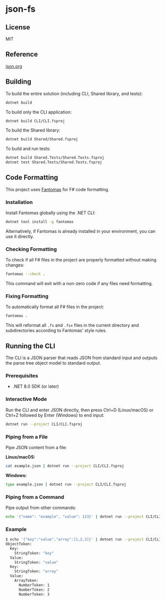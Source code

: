 # json-fs

## License

MIT

## Reference

[json.org](http://json.org)

## Building

To build the entire solution (including CLI, Shared library, and tests):

```bash
dotnet build
```

To build only the CLI application:

```bash
dotnet build CLI/CLI.fsproj
```

To build the Shared library:

```bash
dotnet build Shared/Shared.fsproj
```

To build and run tests:

```bash
dotnet build Shared.Tests/Shared.Tests.fsproj
dotnet test Shared.Tests/Shared.Tests.fsproj
```

## Code Formatting

This project uses [Fantomas](https://github.com/fsprojects/fantomas) for F# code formatting.

### Installation

Install Fantomas globally using the .NET CLI:

```bash
dotnet tool install -g fantomas
```

Alternatively, if Fantomas is already installed in your environment, you can use it directly.

### Checking Formatting

To check if all F# files in the project are properly formatted without making changes:

```bash
fantomas --check .
```

This command will exit with a non-zero code if any files need formatting.

### Fixing Formatting

To automatically format all F# files in the project:

```bash
fantomas .
```

This will reformat all `.fs` and `.fsx` files in the current directory and subdirectories according to Fantomas' style rules.

## Running the CLI

The CLI is a JSON parser that reads JSON from standard input and outputs the parse tree object model to standard output.

### Prerequisites

- .NET 8.0 SDK (or later)

### Interactive Mode

Run the CLI and enter JSON directly, then press Ctrl+D (Linux/macOS) or Ctrl+Z followed by Enter (Windows) to end input:

```bash
dotnet run --project CLI/CLI.fsproj
```

### Piping from a File

Pipe JSON content from a file:

**Linux/macOS:**

```bash
cat example.json | dotnet run --project CLI/CLI.fsproj
```

**Windows:**

```bash
type example.json | dotnet run --project CLI/CLI.fsproj
```

### Piping from a Command

Pipe output from other commands:

```bash
echo '{"name": "example", "value": 123}' | dotnet run --project CLI/CLI.fsproj
```

### Example

```bash
$ echo '{"key":"value","array":[1,2,3]}' | dotnet run --project CLI/CLI.fsproj
ObjectToken:
  Key:
    StringToken: "key"
  Value:
    StringToken: "value"
  Key:
    StringToken: "array"
  Value:
    ArrayToken:
      NumberToken: 1
      NumberToken: 2
      NumberToken: 3
```
